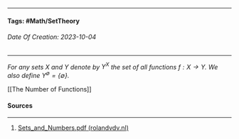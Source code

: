 __________________________________________________________________________
#### **Tags:** #Math/SetTheory
###### *Date Of Creation: 2023-10-04*
__________________________________________________________________________

*For any sets $X$ and $Y$ denote by $Y^X$ the set of all functions $f: X \rightarrow Y$. We also define $Y^\emptyset = \{\emptyset\}$.* 

[[The Number of Functions]]
#### Sources
__________________________________________________________________________
1. [Sets_and_Numbers.pdf (rolandvdv.nl)](https://www.rolandvdv.nl/Sets_and_Numbers.pdf)